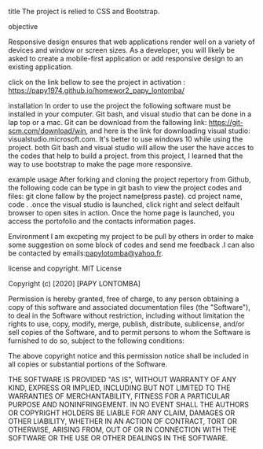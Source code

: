 title
The project is relied to CSS and Bootstrap. 

objective

Responsive design ensures that web applications render well on a variety of devices and window or screen sizes. As a developer, you will likely be asked to create a mobile-first application or add responsive design to an existing application. 

click on the link bellow to see the project in activation : https://papy1974.github.io/homewor2_papy_lontomba/

installation
In order to use the project the following software must be installed in your computer. Git bash, and visual studio that can be done in a lap top or a mac. Git can be download from the fallowing link: https://git-scm.com/download/win, and here is the link for downloading visual studio: visualstudio.microsoft.com. It's better to use windows 10 while using the project. both Git bash and visual studio will allow the user the have acces to the codes that help to build a project. from this project, I learned that the way to use bootstrap to make the page more responsive. 

example usage
After forking and cloning the project repertory from Github, the following code can be type in git bash to view the project codes and files: git clone fallow by the project name(press paste). cd project name, code . .once the visual studio is launched, click right and select delfault browser to open sites in action. Once the home page is launched, you access the portofolio and the contacts information pages.

Environment
I am excpeting my project to be pull by others in order to make some suggestion on some block of codes and send me feedback .I can also be contacted by emails:papylotomba@yahoo.fr.

license and copyright.
MIT License

Copyright (c) [2020] [PAPY LONTOMBA]

Permission is hereby granted, free of charge, to any person obtaining a copy of this software and associated documentation files (the "Software"), to deal in the Software without restriction, including without limitation the rights to use, copy, modify, merge, publish, distribute, sublicense, and/or sell copies of the Software, and to permit persons to whom the Software is furnished to do so, subject to the following conditions:

The above copyright notice and this permission notice shall be included in all copies or substantial portions of the Software.

THE SOFTWARE IS PROVIDED "AS IS", WITHOUT WARRANTY OF ANY KIND, EXPRESS OR IMPLIED, INCLUDING BUT NOT LIMITED TO THE WARRANTIES OF MERCHANTABILITY, FITNESS FOR A PARTICULAR PURPOSE AND NONINFRINGEMENT. IN NO EVENT SHALL THE AUTHORS OR COPYRIGHT HOLDERS BE LIABLE FOR ANY CLAIM, DAMAGES OR OTHER LIABILITY, WHETHER IN AN ACTION OF CONTRACT, TORT OR OTHERWISE, ARISING FROM, OUT OF OR IN CONNECTION WITH THE SOFTWARE OR THE USE OR OTHER DEALINGS IN THE SOFTWARE.
